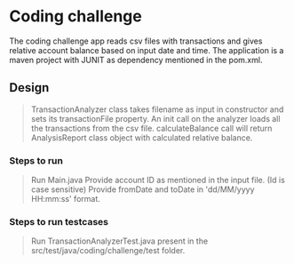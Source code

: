# Coding challenge
The coding challenge app reads csv files with transactions and gives relative account balance based on input date and time. The application is a maven project with JUNIT as dependency mentioned in the pom.xml.

## Design
> TransactionAnalyzer class takes filename as input in constructor and sets its transactionFile property.
> An init call on the analyzer loads all the transactions from the csv file.
> calculateBalance call will return AnalysisReport class object with calculated relative balance.

### Steps to run
> Run Main.java
> Provide account ID as mentioned in the input file. (Id is case sensitive)
> Provide fromDate and toDate in 'dd/MM/yyyy HH:mm:ss' format.

### Steps to run testcases
> Run TransactionAnalyzerTest.java present in the src/test/java/coding/challenge/test folder.